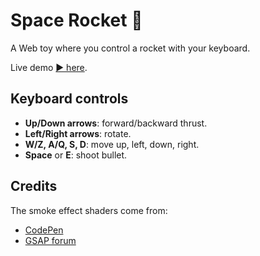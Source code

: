 # Space Rocket 🚀

A Web toy where you control a rocket with your keyboard.

Live demo [▶️ here](https://space-rocket.vanolucas.com/).

## Keyboard controls

- **Up/Down arrows**: forward/backward thrust.
- **Left/Right arrows**: rotate.
- **W/Z, A/Q, S, D**: move up, left, down, right.
- **Space** or **E**: shoot bullet.

## Credits

The smoke effect shaders come from:
- [CodePen](https://codepen.io/jayesh24/pen/xxmraNp)
- [GSAP forum](https://gsap.com/community/forums/topic/38273-smoke-effect/)

